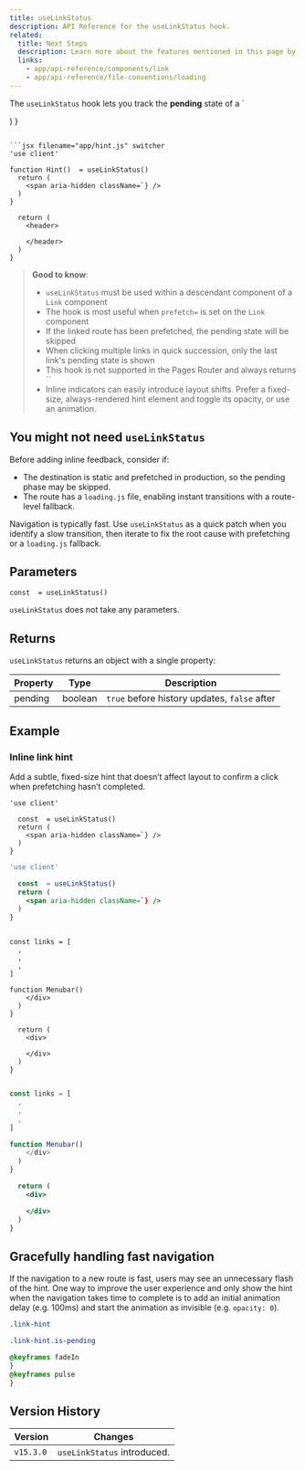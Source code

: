 ```yaml
---
title: useLinkStatus
description: API Reference for the useLinkStatus hook.
related:
  title: Next Steps
  description: Learn more about the features mentioned in this page by reading the API Reference.
  links:
    - app/api-reference/components/link
    - app/api-reference/file-conventions/loading
---
```


The `useLinkStatus` hook lets you track the **pending** state of a `

</header>
)
}

````

```jsx filename="app/hint.js" switcher
'use client'

function Hint()  = useLinkStatus()
  return (
    <span aria-hidden className=`} />
  )
}

  return (
    <header>

    </header>
  )
}
````

> **Good to know**:
>
> - `useLinkStatus` must be used within a descendant component of a `Link` component
> - The hook is most useful when `prefetch=` is set on the `Link` component
> - If the linked route has been prefetched, the pending state will be skipped
> - When clicking multiple links in quick succession, only the last link's pending state is shown
> - This hook is not supported in the Pages Router and always returns ``
> - Inline indicators can easily introduce layout shifts. Prefer a fixed-size, always-rendered hint element and toggle its opacity, or use an animation.

## You might not need `useLinkStatus`

Before adding inline feedback, consider if:

- The destination is static and prefetched in production, so the pending phase may be skipped.
- The route has a `loading.js` file, enabling instant transitions with a route-level fallback.

Navigation is typically fast. Use `useLinkStatus` as a quick patch when you identify a slow transition, then iterate to fix the root cause with prefetching or a `loading.js` fallback.

## Parameters

```tsx
const  = useLinkStatus()
```

`useLinkStatus` does not take any parameters.

## Returns

`useLinkStatus` returns an object with a single property:

| Property | Type    | Description                                  |
| -------- | ------- | -------------------------------------------- |
| pending  | boolean | `true` before history updates, `false` after |

## Example

### Inline link hint

Add a subtle, fixed-size hint that doesn’t affect layout to confirm a click when prefetching hasn’t completed.

```tsx filename="app/components/loading-indicator.tsx" switcher
'use client'

  const  = useLinkStatus()
  return (
    <span aria-hidden className=`} />
  )
}
```

```jsx filename="app/components/loading-indicator.js" switcher
'use client'

  const  = useLinkStatus()
  return (
    <span aria-hidden className=`} />
  )
}
```

```tsx filename="app/shop/layout.tsx" switcher

const links = [
  ,
  ,
  ,
]

function Menubar()
    </div>
  )
}

  return (
    <div>

    </div>
  )
}
```

```jsx filename="app/shop/layout.js" switcher

const links = [
  ,
  ,
  ,
]

function Menubar()
    </div>
  )
}

  return (
    <div>

    </div>
  )
}
```

## Gracefully handling fast navigation

If the navigation to a new route is fast, users may see an unnecessary flash of the hint. One way to improve the user experience and only show the hint when the navigation takes time to complete is to add an initial animation delay (e.g. 100ms) and start the animation as invisible (e.g. `opacity: 0`).

```css filename="app/styles/global.css"
.link-hint

.link-hint.is-pending

@keyframes fadeIn
}
@keyframes pulse
}
```

## Version History

| Version   | Changes                     |
| --------- | --------------------------- |
| `v15.3.0` | `useLinkStatus` introduced. |
